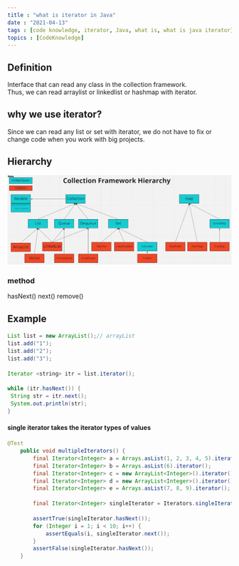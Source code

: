 ```yaml
---
title : "what is iterator in Java"
date : "2021-04-13"
tags : [code knowledge, iterator, Java, what is, what is java iterator]
topics : [CodeKnowledge]
---
```


## Definition
Interface that can read any class in the collection framework.   
Thus, we can read arraylist or linkedlist or hashmap with iterator.

## why we use iterator?
Since we can read any list or set with iterator, we do not have to fix or change code when you work with big projects.

## Hierarchy
![](https://raw.githubusercontent.com/eunhanlee/img/main/0039_CollectionFrameworkHierarchy.jpg)

### method
hasNext()
next()
remove()

## Example
```java
List list = new ArrayList();// arrayList
list.add("1");
list.add("2");
list.add("3");

Iterator <string> itr = list.iterator(); 
	    
while (itr.hasNext()) { 
 String str = itr.next(); 
 System.out.println(str);
}
```

#### single iterator takes the iterator types of values
```java
@Test
    public void multipleIterators() {
        final Iterator<Integer> a = Arrays.asList(1, 2, 3, 4, 5).iterator();
        final Iterator<Integer> b = Arrays.asList(6).iterator();
        final Iterator<Integer> c = new ArrayList<Integer>().iterator();
        final Iterator<Integer> d = new ArrayList<Integer>().iterator();
        final Iterator<Integer> e = Arrays.asList(7, 8, 9).iterator();

        final Iterator<Integer> singleIterator = Iterators.singleIterator(Arrays.asList(a, b, c, d, e));

        assertTrue(singleIterator.hasNext());
        for (Integer i = 1; i < 10; i++) {
            assertEquals(i, singleIterator.next());
        }
        assertFalse(singleIterator.hasNext());
    }
```


